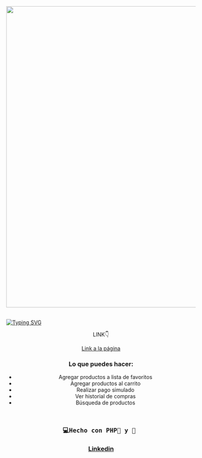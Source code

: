 <div id="header" align="center">
   <img src="tiendaVideo.gif" width="800"/>
</div>
<br>

<a href="https://git.io/typing-svg"><img src="https://readme-typing-svg.demolab.com?font=Fira+Code&weight=600&size=30&duration=4000&pause=500&color=F75EAC&width=435&lines=%F0%9F%92%BBTienda+online+con:%F0%9F%90%98;PHP+Mysql+AJAX" alt="Typing SVG" /></a>
 

<div id="badge" align="center">
  
  <p>LINK👇 </p>
  <a href="https://cupsss.000webhostapp.com/carrito/productos.php" target="_blank">
  Link a la página<a/>
    
<div/>

### Lo que puedes hacer:
- Agregar productos a lista de favoritos
- Agregar productos al carrito
- Realizar pago simulado
- Ver historial de compras
- Búsqueda de productos

</br>
 
  <h3  align="center">
    <pre>💻Hecho con PHP🐘 y 💝 </pre>
  <h3/>

  [<a href="https://www.linkedin.com/in/emmily-santos-a6851327b?utm_source=share&utm_campaign=share_via&utm_content=profile&utm_medium=android_app">Linkedin</a>
](https://emmilyportfoliosantos.000webhostapp.com/portfolio/index.php)
